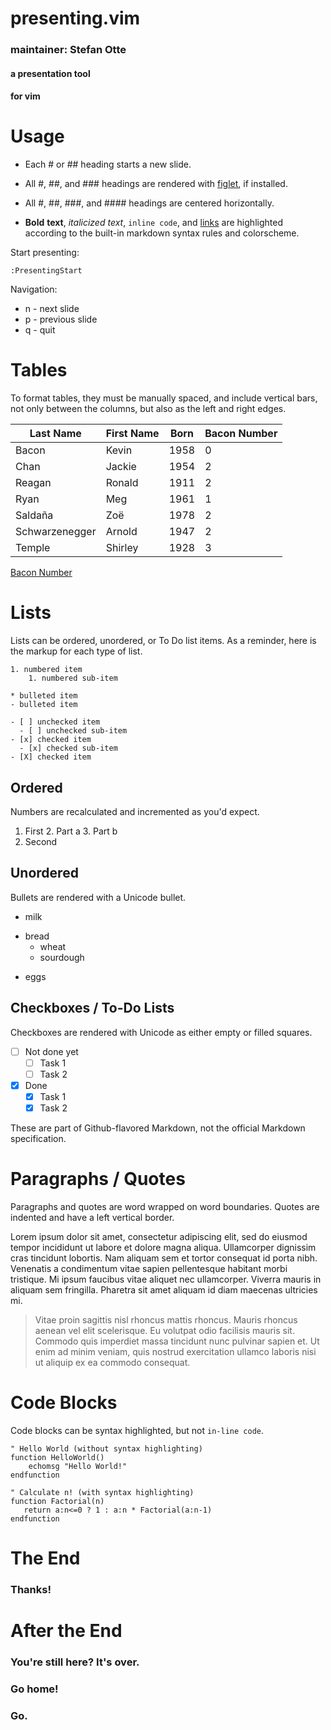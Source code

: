 # presenting.vim
### maintainer: Stefan Otte


#### a presentation tool
#### for vim

<!--
  Comments are removed. They must be
  in the form of an HTML comment tag.
-->

# Usage

- Each # or ## heading starts a new slide.
- All #, ##, and ### headings are rendered with [figlet][1], if installed.
- All #, ##, ###, and #### headings are centered horizontally.
- **Bold** __text__, *italicized* _text_, `inline code`, and [links](https://github.com/sotte/presenting.vim) are highlighted according to the built-in markdown syntax rules and colorscheme.

  [1]: http://www.figlet.org/

Start presenting:
```vim
:PresentingStart
```

Navigation:
 * n - next slide
 * p - previous slide
 * q - quit

# Tables

To format tables, they must be manually spaced, and include vertical bars, not only between the columns, but also as the left and right edges.

| Last Name      | First Name | Born | Bacon Number |
|----------------|------------|------|--------------|
| Bacon          | Kevin      | 1958 | 0            |
| Chan           | Jackie     | 1954 | 2            |
| Reagan         | Ronald     | 1911 | 2            |
| Ryan           | Meg        | 1961 | 1            |
| Saldaña        | Zoë        | 1978 | 2            |
| Schwarzenegger | Arnold     | 1947 | 2            |
| Temple         | Shirley    | 1928 | 3            |

[Bacon Number](https://oracleofbacon.org/)

# Lists

Lists can be ordered, unordered, or To Do list items. As a reminder, here is the markup for each type of list.

```
1. numbered item
    1. numbered sub-item

* bulleted item
- bulleted item

- [ ] unchecked item
  - [ ] unchecked sub-item
- [x] checked item
  - [x] checked sub-item
- [X] checked item
```
## Ordered

Numbers are recalculated and incremented as you'd expect.

1. First
   2. Part a
   3. Part b
4. Second

## Unordered

Bullets are rendered with a Unicode bullet.

- milk
* bread
   * wheat
   - sourdough
- eggs

## Checkboxes / To-Do Lists

Checkboxes are rendered with Unicode as either empty or filled squares.

- [ ] Not done yet
  - [ ] Task 1
  - [ ] Task 2
- [x] Done
  - [x] Task 1
  - [X] Task 2

These are part of Github-flavored Markdown, not the official Markdown specification.

# Paragraphs / Quotes

Paragraphs and quotes are word wrapped on word boundaries. Quotes are indented and have a left vertical border.

Lorem ipsum dolor sit amet, consectetur adipiscing elit, sed do eiusmod tempor incididunt ut labore et dolore magna aliqua. Ullamcorper dignissim cras tincidunt lobortis. Nam aliquam sem et tortor consequat id porta nibh. Venenatis a condimentum vitae sapien pellentesque habitant morbi tristique. Mi ipsum faucibus vitae aliquet nec ullamcorper. Viverra mauris in aliquam sem fringilla. Pharetra sit amet aliquam id diam maecenas ultricies mi.

> Vitae proin sagittis nisl rhoncus mattis rhoncus. Mauris rhoncus aenean vel elit scelerisque. Eu volutpat odio facilisis mauris sit. Commodo quis imperdiet massa tincidunt nunc pulvinar sapien et.  Ut enim ad minim veniam, quis nostrud exercitation ullamco laboris nisi ut aliquip ex ea commodo consequat.

# Code Blocks

Code blocks can be syntax highlighted, but not `in-line code`.

```
" Hello World (without syntax highlighting)
function HelloWorld()
    echomsg "Hello World!"
endfunction
```

```vim
" Calculate n! (with syntax highlighting)
function Factorial(n)
   return a:n<=0 ? 1 : a:n * Factorial(a:n-1)
endfunction
```

# The End


### Thanks!

# After the End


### You're still here? It's over.
### Go home!
### Go.
